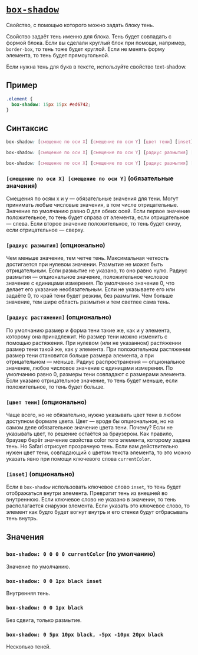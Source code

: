 # [`box-shadow`](../index.md)

Свойство, с помощью которого можно задать блоку тень.

Свойство задаёт тень именно для блока. Тень будет совпадать с формой блока. Если вы сделали круглый блок при помощи, например, `border-box`, то тень тоже будет круглой. Если не менять форму элемента, то тень будет прямоугольной.

Если нужна тень для букв в тексте, используйте свойство text-shadow.

## Пример

```css
.element {
  box-shadow: 15px 15px #ed6742;
}
```

## Синтаксис

```css
box-shadow: [смещение по оси X] [cмещение по оси Y] [цвет тени] [inset];
```

```css
box-shadow: [смещение по оси X] [cмещение по оси Y] [радиус размытия] [цвет тени] [inset];
```

```css
box-shadow: [смещение по оси X] [cмещение по оси Y] [радиус размытия] [радиус растяжения] [цвет тени] [inset];
```

### `[смещение по оси X] [cмещение по оси Y]` (обязательные значения)

Смещения по осям x и y — обязательные значения для тени. Могут принимать любые числовые значения, в том числе отрицательные. Значение по умолчанию равно 0 для обеих осей. Если первое значение положительное, то тень будет справа от элемента, если отрицательное — слева. Если второе значение положительное, то тень будет снизу, если отрицательное — сверху.

### `[радиус размытия]` (опционально)

Чем меньше значение, тем четче тень. Максимальная четкость достигается при нулевом значении. Размытие не может быть отрицательным. Если размытие не указано, то оно равно нулю. Радиус размытия — опциональное значение, положительное числовое значение с единицами измерения. По умолчанию значение 0, что делает его указание необязательным. Если не указываете его или задаёте 0, то край тени будет резким, без размытия. Чем больше значение, тем шире область размытия и тем светлее сама тень.

### `[радиус растяжения]` (опционально)

По умолчанию размер и форма тени такие же, как и у элемента, которому она принадлежит. Но размер тени можно изменить с помощью растяжения. При нулевом (или не указанном) растяжении размер тени такой же, как у элемента. При положительном растяжении размер тени становится больше размера элемента, а при отрицательном — меньше. Радиус распространения — опциональное значение, любое числовое значение с единицами измерения. По умолчанию равно 0, размеры тени совпадают с размерами элемента. Если указано отрицательное значение, то тень будет меньше, если положительное, то тень будет больше.

### `[цвет тени]` (опционально)

Чаще всего, но не обязательно, нужно указывать цвет тени в любом доступном формате цвета. Цвет — вроде бы опциональное, но на самом деле обязательное значение цвета тени. Почему? Если не указывать цвет, то решение остаётся за браузером. Как правило, браузер берёт значение свойства color того элемента, которому задана тень. Но Safari отрисует прозрачную тень. Если вам действительно нужен цвет тени, совпадающий с цветом текста элемента, то это можно указать явно при помощи ключевого слова `currentColor`.

### `[inset]` (опционально)

Если в `box-shadow` использовать ключевое слово `inset`, то тень будет отображаться внутри элемента. Превратит тень из внешней во внутреннюю. Eсли ключевое слово не указано в значении, то тень располагается снаружи элемента. Если указать это ключевое слово, то элемент как будто будет вогнут внутрь и его стенки будут отбрасывать тень внутрь.

## Значения

### `box-shadow: 0 0 0 0 currentColor` (по умолчанию)

Значение по умолчанию.

### `box-shadow: 0 0 1px black inset`

Внутренняя тень.

### `box-shadow: 0 0 1px black`

Без сдвига, только размытие.

### `box-shadow: 0 5px 10px black, -5px -10px 20px black`

Несколько теней.

